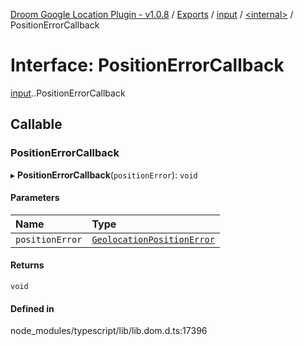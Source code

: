 [Droom Google Location Plugin - v1.0.8](../README.md) / [Exports](../modules.md) / [input](../modules/input.md) / [<internal\>](../modules/input._internal_.md) / PositionErrorCallback

# Interface: PositionErrorCallback

[input](../modules/input.md).[<internal>](../modules/input._internal_.md).PositionErrorCallback

## Callable

### PositionErrorCallback

▸ **PositionErrorCallback**(`positionError`): `void`

#### Parameters

| Name | Type |
| :------ | :------ |
| `positionError` | [`GeolocationPositionError`](../modules/input._internal_.md#geolocationpositionerror) |

#### Returns

`void`

#### Defined in

node_modules/typescript/lib/lib.dom.d.ts:17396
